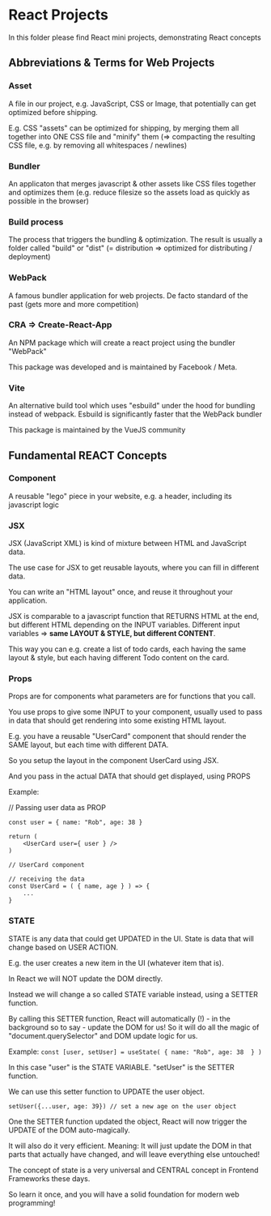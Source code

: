 # React Projects

In this folder please find React mini projects, demonstrating React concepts

## Abbreviations & Terms for Web Projects

### Asset

A file in our project, e.g. JavaScript, CSS or Image, that potentially can get optimized before shipping.

E.g. CSS "assets" can be optimized for shipping, by merging them all together into ONE CSS file and "minify" them (=> compacting the resulting CSS file, e.g. by removing all whitespaces / newlines)

### Bundler

An applicaton that merges javascript & other assets like CSS files together and optimizes them (e.g. reduce filesize so the assets load as quickly as possible in the browser)

### Build process

The process that triggers the bundling & optimization. The result is usually a folder called "build" or "dist" (= distribution => optimized for distributing / deployment)

### WebPack

A famous bundler application for web projects. De facto standard of the past (gets more and more competition)

### CRA => Create-React-App

An NPM package which will create a react project using the bundler "WebPack"

This package was developed and is maintained by Facebook / Meta.

### Vite

An alternative build tool which uses "esbuild" under the hood for bundling instead of webpack. Esbuild is significantly faster that the WebPack bundler

This package is maintained by the VueJS community



## Fundamental REACT Concepts

### Component

A reusable "lego" piece in your website, e.g. a header, including its javascript logic

### JSX

JSX (JavaScript XML) is kind of mixture between HTML and JavaScript data.

The use case for JSX to get reusable layouts, where you can fill in different data.

You can write an "HTML layout" once, and reuse it throughout your application.

JSX is comparable to a javascript function that RETURNS HTML at the end, but different HTML depending on the INPUT variables. Different input variables => <b>same LAYOUT & STYLE, but different CONTENT</b>. 

This way you can e.g. create a list of todo cards, each having the same layout & style, but each having different Todo content on the card.

### Props

Props are for components what parameters are for functions that you call. 

You use props to give some INPUT to your component, usually used to pass in data that should get rendering into some existing HTML layout.

E.g. you have a reusable "UserCard" component that should render the SAME layout, but each time with different DATA.

So you setup the layout in the component UserCard using JSX.

And you pass in the actual DATA that should get displayed, using PROPS

Example: 

// Passing user data as PROP

```
const user = { name: "Rob", age: 38 }

return (
	<UserCard user={ user } />
)
```

```
// UserCard component

// receiving the data
const UserCard = ( { name, age } ) => {
	...
}
```

### STATE

STATE is any data that could get UPDATED in the UI.
State is data that will change based on USER ACTION.

E.g. the user creates a new item in the UI (whatever item that is).

In React we will NOT update the DOM directly.

Instead we will change a so called STATE variable instead, using a SETTER function. 

By calling this SETTER function, React will automatically (!) - in the background so to say - update the DOM for us! So it will do all the magic of "document.querySelector" and DOM update logic for us. 

Example: 
`const [user, setUser] = useState( { name: "Rob", age: 38  } )` 

In this case "user" is the STATE VARIABLE. "setUser" is the SETTER function.

We can use this setter function to UPDATE the user object. 

`setUser({...user, age: 39}) // set a new age on the user object`

One the SETTER function updated the object, React will now trigger the UPDATE of the DOM auto-magically.

It will also do it very efficient. Meaning: It will just update the DOM in that parts that actually have changed, and will leave everything else untouched!

The concept of state is a very universal and CENTRAL concept in Frontend Frameworks these days.

So learn it once, and you will have a solid foundation for modern web programming!




